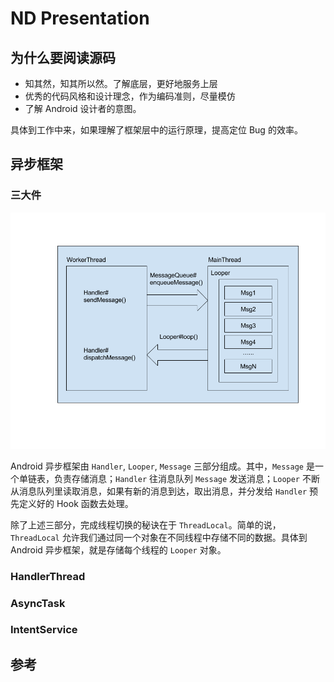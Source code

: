 # ND Presentation

## 为什么要阅读源码

- 知其然，知其所以然。了解底层，更好地服务上层
- 优秀的代码风格和设计理念，作为编码准则，尽量模仿
- 了解 Android 设计者的意图。

具体到工作中来，如果理解了框架层中的运行原理，提高定位 Bug 的效率。

## 异步框架

### 三大件

![](screenshots/handler-message-looper.png)

Android 异步框架由 `Handler`, `Looper`, `Message` 三部分组成。其中，`Message` 是一个单链表，负责存储消息；`Handler` 往消息队列 `Message` 发送消息；`Looper` 不断从消息队列里读取消息，如果有新的消息到达，取出消息，并分发给 `Handler` 预先定义好的 Hook 函数去处理。

除了上述三部分，完成线程切换的秘诀在于 `ThreadLocal`。简单的说，`ThreadLocal` 允许我们通过同一个对象在不同线程中存储不同的数据。具体到 Android 异步框架，就是存储每个线程的 `Looper` 对象。

### HandlerThread

### AsyncTask

### IntentService 

## 参考
